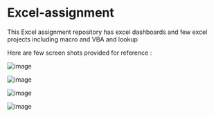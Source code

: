 # Excel-assignment
This Excel assignment repository has excel dashboards and few excel projects including macro and VBA and lookup

Here are few screen shots provided for reference :

![image](https://github.com/SakshiTalware098/Excel-assignment/assets/100411378/c9f57985-c2f1-48f1-b060-570bc75188ca)

![image](https://github.com/SakshiTalware098/Excel-assignment/assets/100411378/f6447c5a-aa18-4cd6-a72c-1b2d75372166)

![image](https://github.com/SakshiTalware098/Excel-assignment/assets/100411378/76482d51-0aac-4798-ac98-4f03d3ff933b)

![image](https://github.com/SakshiTalware098/Excel-assignment/assets/100411378/b57c9c8d-40e6-4e4f-a7fa-17c117965958)
